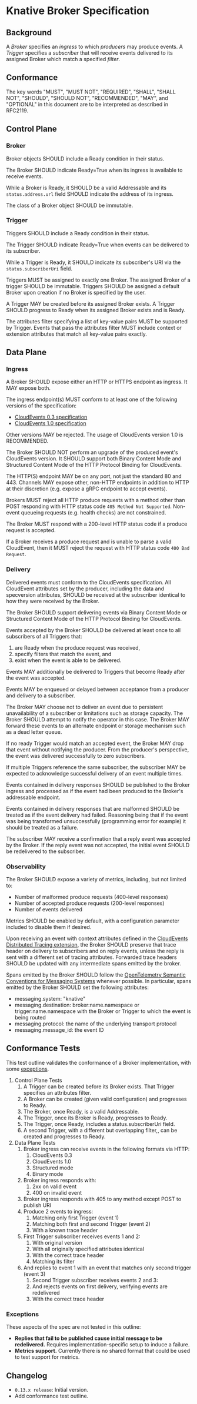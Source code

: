 # Knative Broker Specification

## Background

A _Broker_ specifies an _ingress_ to which _producers_ may produce events. A
_Trigger_ specifies a _subscriber_ that will receive events delivered to its
assigned Broker which match a specified _filter_.

## Conformance

The key words "MUST", "MUST NOT", "REQUIRED", "SHALL", "SHALL NOT", "SHOULD",
"SHOULD NOT", "RECOMMENDED", "MAY", and "OPTIONAL" in this document are to be
interpreted as described in RFC2119.

## Control Plane

### Broker

Broker objects SHOULD include a Ready condition in their status.

The Broker SHOULD indicate Ready=True when its ingress is available to receive
events.

While a Broker is Ready, it SHOULD be a valid Addressable and its
`status.address.url` field SHOULD indicate the address of its ingress.

The class of a Broker object SHOULD be immutable.

### Trigger

Triggers SHOULD include a Ready condition in their status.

The Trigger SHOULD indicate Ready=True when events can be delivered to its
subscriber.

While a Trigger is Ready, it SHOULD indicate its subscriber's URI via the
`status.subscriberUri` field.

Triggers MUST be assigned to exactly one Broker. The assigned Broker of a
trigger SHOULD be immutable. Triggers SHOULD be assigned a default Broker
upon creation if no Broker is specified by the user.

A Trigger MAY be created before its assigned Broker exists. A Trigger SHOULD
progress to Ready when its assigned Broker exists and is Ready.

The attributes filter specifying a list of key-value pairs MUST be supported by
Trigger. Events that pass the attributes filter MUST include context or
extension attributes that match all key-value pairs exactly.

## Data Plane

### Ingress

A Broker SHOULD expose either an HTTP or HTTPS endpoint as ingress. It MAY
expose both.

The ingress endpoint(s) MUST conform to at least one of the following versions
of the specification:

- [CloudEvents 0.3 specification](https://github.com/cloudevents/spec/blob/v0.3/http-transport-binding.md)
- [CloudEvents 1.0 specification](https://github.com/cloudevents/spec/blob/v1.0/http-protocol-binding.md)

Other versions MAY be rejected. The usage of CloudEvents version 1.0 is
RECOMMENDED.

The Broker SHOULD NOT perform an upgrade of the produced event's CloudEvents
version. It SHOULD support both Binary Content Mode and Structured Content Mode
of the HTTP Protocol Binding for CloudEvents.

The HTTP(S) endpoint MAY be on any port, not just the standard 80 and 443.
Channels MAY expose other, non-HTTP endpoints in addition to HTTP at their
discretion (e.g. expose a gRPC endpoint to accept events).

Brokers MUST reject all HTTP produce requests with a method other than POST
responding with HTTP status code `405 Method Not Supported`. Non-event queueing
requests (e.g. health checks) are not constrained.

The Broker MUST respond with a 200-level HTTP status code if a produce request
is accepted.

If a Broker receives a produce request and is unable to parse a valid
CloudEvent, then it MUST reject the request with HTTP status code
`400 Bad Request`.

### Delivery

Delivered events must conform to the CloudEvents specification. All CloudEvent
attributes set by the producer, including the data and specversion attributes,
SHOULD be received at the subscriber identical to how they were received by the
Broker.

The Broker SHOULD support delivering events via Binary Content Mode or
Structured Content Mode of the HTTP Protocol Binding for CloudEvents.

Events accepted by the Broker SHOULD be delivered at least once to all
subscribers of all Triggers that:

1. are Ready when the produce request was received,
1. specify filters that match the event, and
1. exist when the event is able to be delivered.

Events MAY additionally be delivered to Triggers that become Ready after the
event was accepted.

Events MAY be enqueued or delayed between acceptance from a producer and
delivery to a subscriber.

The Broker MAY choose not to deliver an event due to persistent unavailability
of a subscriber or limitations such as storage capacity. The Broker SHOULD
attempt to notify the operator in this case. The Broker MAY forward these events
to an alternate endpoint or storage mechanism such as a dead letter queue.

If no ready Trigger would match an accepted event, the Broker MAY drop that
event without notifying the producer. From the producer's perspective, the event
was delivered successfully to zero subscribers.

If multiple Triggers reference the same subscriber, the subscriber MAY be
expected to acknowledge successful delivery of an event multiple times.

Events contained in delivery responses SHOULD be published to the Broker ingress
and processed as if the event had been produced to the Broker's addressable
endpoint.

Events contained in delivery responses that are malformed SHOULD be treated as
if the event delivery had failed. Reasoning being that if the event was being
transformed unsuccessfully (programming error for example) it should be treated
as a failure.

The subscriber MAY receive a confirmation that a reply event was accepted by the
Broker. If the reply event was not accepted, the initial event SHOULD be
redelivered to the subscriber.

### Observability

The Broker SHOULD expose a variety of metrics, including, but not limited to:

- Number of malformed produce requests (400-level responses)
- Number of accepted produce requests (200-level responses)
- Number of events delivered

Metrics SHOULD be enabled by default, with a configuration parameter included to
disable them if desired.

Upon receiving an event with context attributes defined in the
[CloudEvents Distributed Tracing extension](https://github.com/cloudevents/spec/blob/master/extensions/distributed-tracing.md),
the Broker SHOULD preserve that trace header on delivery to subscribers and on
reply events, unless the reply is sent with a different set of tracing
attributes. Forwarded trace headers SHOULD be updated with any intermediate
spans emitted by the broker.

Spans emitted by the Broker SHOULD follow the
[OpenTelemetry Semantic Conventions for Messaging Systems](https://github.com/open-telemetry/opentelemetry-specification/blob/master/specification/trace/semantic_conventions/messaging.md)
whenever possible. In particular, spans emitted by the Broker SHOULD set the
following attributes:

- messaging.system: "knative"
- messaging.destination: broker:name.namespace or trigger:name.namespace with
  the Broker or Trigger to which the event is being routed
- messaging.protocol: the name of the underlying transport protocol
- messaging.message_id: the event ID

## Conformance Tests

This test outline validates the conformance of a Broker implementation, with
some [exceptions](#exceptions).

1. Control Plane Tests
   1. A Trigger can be created before its Broker exists. That Trigger specifies
      an attributes filter.
   1. A Broker can be created (given valid configuration) and progresses to
      Ready.
   1. The Broker, once Ready, is a valid Addressable.
   1. The Trigger, once its Broker is Ready, progresses to Ready.
   1. The Trigger, once Ready, includes a status.subscriberUri field.
   1. A second Trigger, with a different but overlapping filter,, can be created
      and progresses to Ready.
1. Data Plane Tests
   1. Broker ingress can receive events in the following formats via HTTP:
      1. CloudEvents 0.3
      1. CloudEvents 1.0
      1. Structured mode
      1. Binary mode
   1. Broker ingress responds with:
      1. 2xx on valid event
      1. 400 on invalid event
   1. Broker ingress responds with 405 to any method except POST to publish URI
   1. Produce 2 events to ingress:
      1. Matching only first Trigger (event 1)
      1. Matching both first and second Trigger (event 2)
      1. With a known trace header
   1. First Trigger subscriber receives events 1 and 2:
      1. With original version
      1. With all originally specified attributes identical
      1. With the correct trace header
      1. Matching its filter
   1. And replies to event 1 with an event that matches only second trigger
      (event 3)
      1. Second Trigger subscriber receives events 2 and 3:
      1. And rejects events on first delivery, verifying events are redelivered
      1. With the correct trace header

### Exceptions

These aspects of the spec are not tested in this outline:

- **Replies that fail to be published cause initial message to be redelivered.**
  Requires implementation-specific setup to induce a failure.
- **Metrics support.** Currently there is no shared format that could be used to
  test support for metrics.

## Changelog

- `0.13.x release`: Initial version.
- Add conformance test outline.
